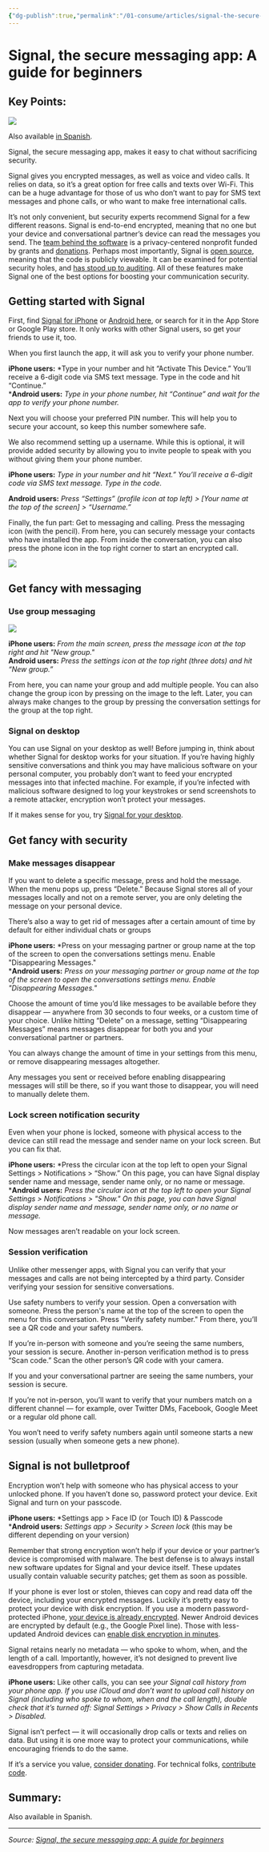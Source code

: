 ```yaml
---
{"dg-publish":true,"permalink":"/01-consume/articles/signal-the-secure-messaging-app-a-guide-for-beginners/","title":"Signal, the secure messaging app: A guide for beginners"}
---
```



# Signal, the secure messaging app: A guide for beginners

## Key Points:
![](https://media.freedom.press/media/images/signal_for_beginners_2x.2e16d0ba.fill-1920x1080.png)

Also available [in Spanish](https://freedom.press/digisec/blog/signal-la-app-de-mensajeria-segura-guia-para-principiantes/).

Signal, the secure messaging app, makes it easy to chat without sacrificing security.

Signal gives you encrypted messages, as well as voice and video calls. It relies on data, so it’s a great option for free calls and texts over Wi-Fi. This can be a huge advantage for those of us who don’t want to pay for SMS text messages and phone calls, or who want to make free international calls.

It’s not only convenient, but security experts recommend Signal for a few different reasons. Signal is end-to-end encrypted, meaning that no one but your device and conversational partner’s device can read the messages you send. The [team behind the software](https://en.wikipedia.org/wiki/Signal_Messenger) is a privacy-centered nonprofit funded by grants and [donations](https://freedom.press/crowdfunding/signal/). Perhaps most importantly, Signal is [open source](https://github.com/signalapp), meaning that the code is publicly viewable. It can be examined for potential security holes, and [has stood up to auditing](https://threatpost.com/signal-audit-reveals-protocol-cryptographically-sound/121892/). All of these features make Signal one of the best options for boosting your communication security.

## Getting started with Signal

First, find [Signal for iPhone](https://itunes.apple.com/us/app/signal-private-messenger/id874139669) or [Android here](https://play.google.com/store/apps/details?id=org.thoughtcrime.securesms&hl=en_US), or search for it in the App Store or Google Play store. It only works with other Signal users, so get your friends to use it, too.

When you first launch the app, it will ask you to verify your phone number.

**iPhone users:** *Type in your number and hit “Activate This Device.” You’ll receive a 6-digit code via SMS text message. Type in the code and hit “Continue.”  
***Android users:** *Type in your phone number, hit “Continue” and wait for the app to verify your phone number.*

Next you will choose your preferred PIN number. This will help you to secure your account, so keep this number somewhere safe.

We also recommend setting up a username. While this is optional, it will provide added security by allowing you to invite people to speak with you without giving them your phone number.

**iPhone users:** *Type in your number and hit “Next.” You’ll receive a 6-digit code via SMS text message. Type in the code.*

**Android users:** *Press “Settings” (profile icon at top left) > \[Your name at the top of the screen\] > “Username.”*

Finally, the fun part: Get to messaging and calling. Press the messaging icon (with the pencil). From here, you can securely message your contacts who have installed the app. From inside the conversation, you can also press the phone icon in the top right corner to start an encrypted call.

![](https://media.freedom.press/media/images/romeo_juliet_call_2022.width-1920.png)

## Get fancy with messaging

### Use group messaging

![](https://media.freedom.press/media/images/conversation_screenshot_60percent.width-1920.png)

**iPhone users:** *From the main screen, press the message icon at the top right and hit "New group."*  
**Android users:** *Press the settings icon at the top right (three dots) and hit “New group.”*

From here, you can name your group and add multiple people. You can also change the group icon by pressing on the image to the left. Later, you can always make changes to the group by pressing the conversation settings for the group at the top right.

### Signal on desktop

You can use Signal on your desktop as well! Before jumping in, think about whether Signal for desktop works for your situation. If you’re having highly sensitive conversations and think you may have malicious software on your personal computer, you probably don’t want to feed your encrypted messages into that infected machine. For example, if you’re infected with malicious software designed to log your keystrokes or send screenshots to a remote attacker, encryption won’t protect your messages.

If it makes sense for you, try [Signal for your desktop](https://signal.org/download/).

## Get fancy with security

### Make messages disappear

If you want to delete a specific message, press and hold the message. When the menu pops up, press “Delete.” Because Signal stores all of your messages locally and not on a remote server, you are only deleting the message on your personal device.

There’s also a way to get rid of messages after a certain amount of time by default for either individual chats or groups

**iPhone users:** *Press on your messaging partner or group name at the top of the screen to open the conversations settings menu. Enable "Disappearing Messages."  
***Android users:** *Press on your messaging partner or group name at the top of the screen to open the conversations settings menu. Enable "Disappearing Messages."*

Choose the amount of time you’d like messages to be available before they disappear — anywhere from 30 seconds to four weeks, or a custom time of your choice. Unlike hitting “Delete” on a message, setting “Disappearing Messages” means messages disappear for both you and your conversational partner or partners.

You can always change the amount of time in your settings from this menu, or remove disappearing messages altogether.

Any messages you sent or received before enabling disappearing messages will still be there, so if you want those to disappear, you will need to manually delete them.

### Lock screen notification security

Even when your phone is locked, someone with physical access to the device can still read the message and sender name on your lock screen. But you can fix that.

**iPhone users:** *Press the circular icon at the top left to open your Signal Settings > Notifications > “Show.” On this page, you can have Signal display sender name and message, sender name only, or no name or message.  
***Android users:** *Press the circular icon at the top left to open your Signal Settings > Notifications > "Show." On this page, you can have Signal display sender name and message, sender name only, or no name or message.*

Now messages aren’t readable on your lock screen.

### Session verification

Unlike other messenger apps, with Signal you can verify that your messages and calls are not being intercepted by a third party. Consider verifying your session for sensitive conversations.

Use safety numbers to verify your session. Open a conversation with someone. Press the person's name at the top of the screen to open the menu for this conversation. Press "Verify safety number." From there, you’ll see a QR code and your safety numbers.

If you’re in-person with someone and you’re seeing the same numbers, your session is secure. Another in-person verification method is to press “Scan code.” Scan the other person’s QR code with your camera.

If you and your conversational partner are seeing the same numbers, your session is secure.

If you’re not in-person, you’ll want to verify that your numbers match on a different channel — for example, over Twitter DMs, Facebook, Google Meet or a regular old phone call.

You won’t need to verify safety numbers again until someone starts a new session (usually when someone gets a new phone).

## Signal is not bulletproof

Encryption won’t help with someone who has physical access to your unlocked phone. If you haven’t done so, password protect your device. Exit Signal and turn on your passcode.

**iPhone users:** *Settings app > Face ID (or Touch ID) & Passcode  
***Android users:** *Settings app > Security > Screen lock* (this may be different depending on your version)

Remember that strong encryption won’t help if your device or your partner’s device is compromised with malware. The best defense is to always install new software updates for Signal and your device itself. These updates usually contain valuable security patches; get them as soon as possible.

If your phone is ever lost or stolen, thieves can copy and read data off the device, including your encrypted messages. Luckily it’s pretty easy to protect your device with disk encryption. If you use a modern password-protected iPhone, [your device is already encrypted](https://ssd.eff.org/en/module/how-encrypt-your-iphone). Newer Android devices are encrypted by default (e.g., the Google Pixel line). Those with less-updated Android devices can [enable disk encryption in minutes](https://support.google.com/nexus/answer/2844831).

Signal retains nearly no metadata — who spoke to whom, when, and the length of a call. Importantly, however, it’s not designed to prevent live eavesdroppers from capturing metadata.

**iPhone users:** Like other calls, you can see *your Signal call history from your phone app. If you use iCloud and don’t want to upload call history on Signal (including who spoke to whom, when and the call length), double check that it’s turned off: Signal Settings > Privacy > Show Calls in Recents > Disabled.*

Signal isn’t perfect — it will occasionally drop calls or texts and relies on data. But using it is one more way to protect your communications, while encouraging friends to do the same.

If it’s a service you value, [consider donating](https://signal.org/donate). For technical folks, [contribute code](https://github.com/signalapp).

## Summary:
Also available in Spanish.

---

*Source: [Signal, the secure messaging app: A guide for beginners](https://freedom.press/digisec/blog/signal-beginners/)*

